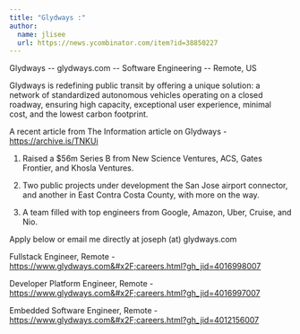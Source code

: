```yaml
---
title: "Glydways :"
author:
  name: jlisee
  url: https://news.ycombinator.com/item?id=38850227
---
```

Glydways -- glydways.com -- Software Engineering -- Remote, US

Glydways is redefining public transit by offering a unique solution: a network of standardized autonomous vehicles operating on a closed roadway, ensuring high capacity, exceptional user experience, minimal cost, and the lowest carbon footprint.

A recent article from The Information article on Glydways - <a href="https:&#x2F;&#x2F;archive.is&#x2F;TNKUi" rel="nofollow">https:&#x2F;&#x2F;archive.is&#x2F;TNKUi</a>

1. Raised a $56m Series B from New Science Ventures, ACS, Gates Frontier, and  Khosla Ventures.

2. Two public projects under development the San Jose airport connector, and another in East Contra Costa County, with more on the way.

3. A team filled with top engineers from Google, Amazon, Uber, Cruise, and Nio.

Apply below or email me directly at joseph (at) glydways.com

Fullstack Engineer, Remote - <a href="https:&#x2F;&#x2F;www.glydways.com&#x2F;careers.html?gh_jid=4016998007" rel="nofollow">https:&#x2F;&#x2F;www.glydways.com&#x2F;careers.html?gh_jid=4016998007</a>

Developer Platform Engineer, Remote - <a href="https:&#x2F;&#x2F;www.glydways.com&#x2F;careers.html?gh_jid=4016997007" rel="nofollow">https:&#x2F;&#x2F;www.glydways.com&#x2F;careers.html?gh_jid=4016997007</a>

Embedded Software Engineer, Remote - <a href="https:&#x2F;&#x2F;www.glydways.com&#x2F;careers.html?gh_jid=4012156007" rel="nofollow">https:&#x2F;&#x2F;www.glydways.com&#x2F;careers.html?gh_jid=4012156007</a>
